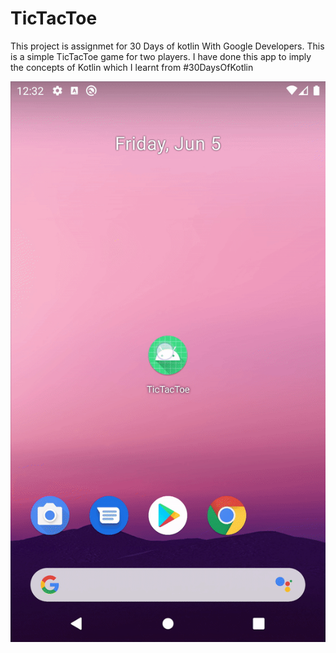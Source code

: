 # TicTacToe
This project is assignmet for 30 Days of kotlin With Google Developers. This is a simple TicTacToe game for two players. I have done this app to imply the concepts of Kotlin which I learnt from #30DaysOfKotlin


![](tictactoe.gif)
